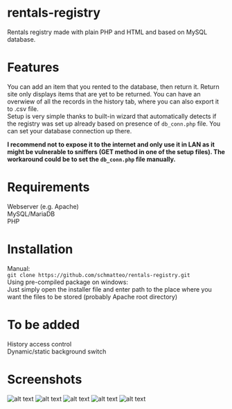 # rentals-registry
Rentals registry made with plain PHP and HTML and based on MySQL database.

# Features
You can add an item that you rented to the database, then return it. Return site only displays items that are yet to be returned. You can have an overwiew of all the records in the history tab, where you can also export it to .csv file. <br>
Setup is very simple thanks to built-in wizard that automatically detects if the registry was set up already based on presence of `db_conn.php` file. You can set your database connection up there.

<strong>I recommend not to expose it to the internet and only use it in LAN as it might be vulnerable to sniffers (GET method in one of the setup files). The workaround could be to set the `db_conn.php` file manually. </strong>

# Requirements
Webserver (e.g. Apache) <br>
MySQL/MariaDB <br>
PHP

# Installation
Manual: <br>`git clone https://github.com/schmatteo/rentals-registry.git` <br>
Using pre-compiled package on windows: <br>
Just simply open the installer file and enter path to the place where you want the files to be stored (probably Apache root directory)

# To be added
History access control <br>
Dynamic/static background switch <br>

# Screenshots

![alt text](https://i.imgur.com/y9781Tn.png)
![alt text](https://i.imgur.com/TyHR6yN.png)
![alt text](https://i.imgur.com/fJGgCK6.png)
![alt text](https://i.imgur.com/kmvZ0bW.png)
![alt text](https://i.imgur.com/wkCDbp7.png)
